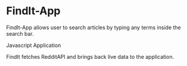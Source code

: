 # FindIt-App
FindIt-App allows user to search articles by typing any terms inside the search bar. 

Javascript Application

FindIt fetches RedditAPI and brings back live data to the application.
